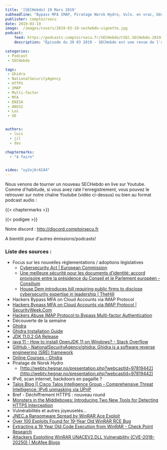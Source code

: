 ```yaml
---
title: '[SECHebdo] 19 Mars 2019'
subheadline: "Bypass MFA IMAP, Piratage Norsk Hydro, Vuln. en vrac, Déchiffrement HTTPS, Certifications Produits, Ghidra, etc."
publisher: comptoirsecu
date: 2019-03-19
image:  /images/covers/2019-03-19-sechebdo-vignette.jpg
podcast:
    feed: https://podcasts.comptoirsecu.fr/SECHebdo/CSEC.SECHebdo.2019-03-19.mp3
    description: "Épisode du 29 03 2019 - SECHebdo est une revue de l'actualité cybersécurité réalisée en live sur Youtube, généralement le mardi soir."

categories:
 - Podcast
 - SECHebdo

tags:
 - Ghidra
 - NationalSecurityAgency
 - HTTPS
 - IMAP
 - Multi-factor
 - MFA
 - ENISA
 - ANSSI
 - Loi
 - UE


authors:
  - lois
  - jil
  - das

chaptermarks:
  - "à faire"


video: "uy2oj6rAIA4"
---
```


Nous venons de tourner un nouveau SECHebdo en live sur Youtube. Comme d'habitude, si vous avez raté l'enregistrement, vous pouvez le retrouver sur notre chaîne Youtube (vidéo ci-dessus) ou bien au format podcast audio :

{{< chaptermarks >}}

{{< podigee >}}

Notre discord : <http://discord.comptoirsecu.fr>

A bientôt pour d'autres émissions/podcasts!

### Liste des sources :

* Focus sur les nouvelles réglementations / adoptions législatives
  * [Cybersecurity Act | European Commission](https://ec.europa.eu/commission/news/cybersecurity-act-2018-dec-11_en)
  * [Une meilleure sécurité pour les documents d'identité: accord provisoire entre la présidence du Conseil et le Parlement européen - Consilium](https://www.consilium.europa.eu/fr/press/press-releases/2019/02/19/better-security-for-id-documents-council-presidency-and-european-parliament-reach-provisional-agreement/)
  * [House Dem introduces bill requiring public firms to disclose cybersecurity expertise in leadership | TheHill](https://thehill.com/policy/cybersecurity/433880-house-dem-introduces-cyber-bill-that-would-require-publicly-traded)
*  Hackers Bypass MFA on Cloud Accounts via IMAP Protocol
  * [Hackers Bypass MFA on Cloud Accounts via IMAP Protocol | SecurityWeek.Com](https://www.securityweek.com/hackers-bypass-mfa-cloud-accounts-imap-protocol)
  * [Hackers Abuse IMAP Protocol to Bypass Multi-factor Authentication](https://gbhackers.com/imap-most-abused-protocol/)
*  Découverte de la semaine 
  * [Ghidra](https://ghidra-sre.org/)
  * [Ghidra Installation Guide](https://ghidra-sre.org/InstallationGuide.html)
  * [JDK 11.0.2 GA Release](http://jdk.java.net/11/)
  * [java 11 - How to install OpenJDK 11 on Windows? - Stack Overflow](https://stackoverflow.com/questions/52511778/how-to-install-openjdk-11-on-windows)
  * [GitHub - NationalSecurityAgency/ghidra: Ghidra is a software reverse engineering (SRE) framework](https://github.com/NationalSecurityAgency/ghidra)
  * [Online Courses – Ghidra](https://ghidra.re/online-courses/)
* Piratage de Norsk Hydro
  * [http://webtv.hegnar.no/presentation.php?webcastId=97819442](http://webtv.hegnar.no/presentation.php?webcastId=97819442)
*  IPv6, scan internet, backdoors en pagaille ?
  * [Talos Blog || Cisco Talos Intelligence Group - Comprehensive Threat Intelligence: IPv6 unmasking via UPnP](https://blog.talosintelligence.com/2019/03/ipv6-unmasking-via-upnp.html)
*  Bref - Déchiffrement HTTPS : nouveau round
  * [Monsters in the Middleboxes: Introducing Two New Tools for Detecting HTTPS Interception](https://blog.cloudflare.com/monsters-in-the-middleboxes/)
*  Vulnérabilités et autres joyeusetés...
  * [JNEC.a Ransomware Spread by WinRAR Ace Exploit](https://www.bleepingcomputer.com/news/security/jneca-ransomware-spread-by-winrar-ace-exploit/)
  * [Over 100 Exploits Found for 19-Year Old WinRAR RCE Bug](https://www.bleepingcomputer.com/news/security/over-100-exploits-found-for-19-year-old-winrar-rce-bug/)
  * [Extracting a 19 Year Old Code Execution from WinRAR - Check Point Research](https://research.checkpoint.com/extracting-code-execution-from-winrar/)
  * [Attackers Exploiting WinRAR UNACEV2.DLL Vulnerability (CVE-2018-20250) | McAfee Blogs](https://securingtomorrow.mcafee.com/other-blogs/mcafee-labs/attackers-exploiting-winrar-unacev2-dll-vulnerability-cve-2018-20250/)
